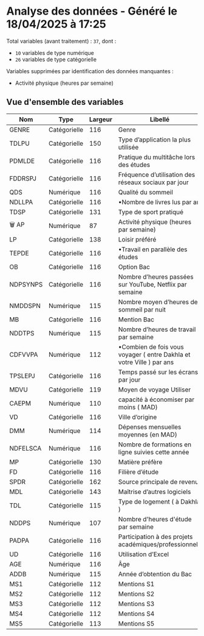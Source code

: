 # Analyse des données - Généré le 18/04/2025 à 17:25

Total variables (avant traitement) : `37`, dont :

- `10` variables de type numérique
- `26` variables de type catégorielle

Variables supprimées par identification des données manquantes :

- Activité physique (heures par semaine)

## Vue d'ensemble des variables

| Nom      | Type         | Largeur | Libellé                                                               | Vérifiée |
| -------- | ------------ | ------- | --------------------------------------------------------------------- | -------- |
| GENRE    | Catégorielle | 116     | Genre                                                                 | ✅        |
| TDLPU    | Catégorielle | 150     | Type d’application la plus utilisée                                   | ✅        |
| PDMLDE   | Catégorielle | 116     | Pratique du multitâche lors des études                                | ✅        |
| FDDRSPJ  | Catégorielle | 116     | Fréquence d’utilisation des réseaux sociaux par jour                  | ✅        |
| QDS      | Numérique    | 116     | Qualité du sommeil                                                    | ✅        |
| NDLLPA   | Catégorielle | 116     | •Nombre de livres lus par an                                          | ✅        |
| TDSP     | Catégorielle | 131     | Type de sport pratiqué                                                | ✅        |
| 🗑️ AP    | Numérique    | 87      | Activité physique (heures par semaine)                                | ✅        |
| LP       | Catégorielle | 138     | Loisir préféré                                                        | ✅        |
| TEPDE    | Catégorielle | 116     | •Travail en parallèle des études                                      | ✅        |
| OB       | Catégorielle | 116     | Option Bac                                                            | ✅        |
| NDPSYNPS | Catégorielle | 116     | Nombre d’heures passées sur YouTube, Netflix par semaine              | ✅        |
| NMDDSPN  | Numérique    | 115     | Nombre moyen d’heures de sommeil par nuit                             | ✅        |
| MB       | Catégorielle | 116     | Mention Bac                                                           | ✅        |
| NDDTPS   | Numérique    | 115     | Nombre d’heures de travail par semaine                                | ❌        |
| CDFVVPA  | Numérique    | 112     | •Combien de fois vous voyager ( entre Dakhla et votre Ville ) par ans | ✅        |
| TPSLEPJ  | Catégorielle | 116     | Temps passé sur les écrans par jour                                   | ✅        |
| MDVU     | Catégorielle | 119     | Moyen de voyage Utiliser                                              | ✅        |
| CAEPM    | Numérique    | 110     | capacité à économiser par moins ( MAD)                                | ✅        |
| VD       | Catégorielle | 116     | Ville d’origine                                                       | ✅        |
| DMM      | Numérique    | 114     | Dépenses mensuelles moyennes (en MAD)                                 | ✅        |
| NDFELSCA | Numérique    | 116     | Nombre de formations en ligne suivies cette année                     | ✅        |
| MP       | Catégorielle | 130     | Matière préfère                                                       | ✅        |
| FD       | Catégorielle | 116     | Filière d’étude                                                       | ✅        |
| SPDR     | Catégorielle | 162     | Source principale de revenu                                           | ✅        |
| MDL      | Catégorielle | 143     | Maîtrise d’autres logiciels                                           | ✅        |
| TDL      | Catégorielle | 115     | Type de logement ( à Dakhla )                                         | ✅        |
| NDDPS    | Numérique    | 107     | Nombre d'heures d'étude par semaine                                   | ✅        |
| PADPA    | Catégorielle | 116     | Participation à des projets académiques/professionnels                | ✅        |
| UD       | Catégorielle | 116     | Utilisation d’Excel                                                   | ✅        |
| AGE      | Numérique    | 116     | Âge                                                                   | ✅        |
| ADDB     | Numérique    | 115     | Année d’obtention du Bac                                              | ✅        |
| MS1      | Catégorielle | 112     | Mentions S1                                                           | ✅        |
| MS2      | Catégorielle | 112     | Mentions S2                                                           | ✅        |
| MS3      | Catégorielle | 112     | Mentions S3                                                           | ✅        |
| MS4      | Catégorielle | 112     | Mentions S4                                                           | ✅        |
| MS5      | Catégorielle | 113     | Mentions S5                                                           | ✅        |